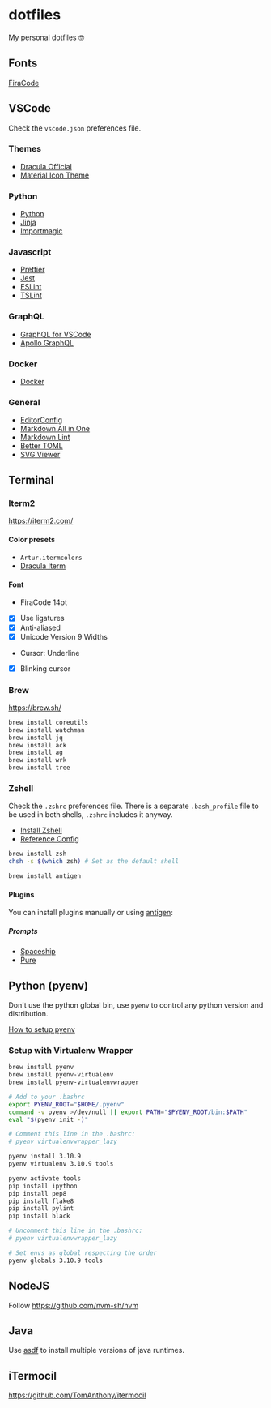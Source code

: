 # dotfiles

My personal dotfiles 🤓

## Fonts

[FiraCode](https://github.com/tonsky/FiraCode)

## VSCode

Check the `vscode.json` preferences file.

### Themes

- [Dracula Official](https://marketplace.visualstudio.com/items?itemName=dracula-theme.theme-dracula)
- [Material Icon Theme](https://marketplace.visualstudio.com/items?itemName=PKief.material-icon-theme)

### Python

- [Python](https://marketplace.visualstudio.com/items?itemName=ms-python.python)
- [Jinja](https://marketplace.visualstudio.com/items?itemName=wholroyd.jinja)
- [Importmagic](https://marketplace.visualstudio.com/items?itemName=brainfit.vscode-importmagic)

### Javascript

- [Prettier](https://marketplace.visualstudio.com/items?itemName=esbenp.prettier-vscode)
- [Jest](https://marketplace.visualstudio.com/items?itemName=Orta.vscode-jest)
- [ESLint](https://marketplace.visualstudio.com/items?itemName=dbaeumer.vscode-eslint)
- [TSLint](https://marketplace.visualstudio.com/items?itemName=ms-vscode.vscode-typescript-tslint-plugin)

### GraphQL

- [GraphQL for VSCode](https://marketplace.visualstudio.com/items?itemName=kumar-harsh.graphql-for-vscode)
- [Apollo GraphQL](https://marketplace.visualstudio.com/items?itemName=apollographql.vscode-apollo)

### Docker

- [Docker](https://marketplace.visualstudio.com/items?itemName=PeterJausovec.vscode-docker)

### General

- [EditorConfig](https://marketplace.visualstudio.com/items?itemName=EditorConfig.EditorConfig)
- [Markdown All in One](https://marketplace.visualstudio.com/items?itemName=yzhang.markdown-all-in-one)
- [Markdown Lint](https://marketplace.visualstudio.com/items?itemName=DavidAnson.vscode-markdownlint)
- [Better TOML](https://marketplace.visualstudio.com/items?itemName=bungcip.better-toml)
- [SVG Viewer](https://marketplace.visualstudio.com/items?itemName=cssho.vscode-svgviewer)

## Terminal

### Iterm2

https://iterm2.com/

#### Color presets

- `Artur.itermcolors`
- [Dracula Iterm](https://draculatheme.com/iterm)

#### Font

- FiraCode 14pt
- [x] Use ligatures
- [x] Anti-aliased
- [x] Unicode Version 9 Widths

- Cursor: Underline
- [x] Blinking cursor

### Brew

https://brew.sh/

```sh
brew install coreutils
brew install watchman
brew install jq
brew install ack
brew install ag
brew install wrk
brew install tree
```

### Zshell

Check the `.zshrc` preferences file. There is a separate `.bash_profile` file
to be used in both shells, `.zshrc` includes it anyway.

- [Install Zshell](https://gist.github.com/derhuerst/12a1558a4b408b3b2b6e)
- [Reference Config](https://gist.github.com/OliverJAsh/1a7eff33bee819eab4bee9fc8584ecc5)

```sh
brew install zsh
chsh -s $(which zsh) # Set as the default shell

brew install antigen
```

#### Plugins

You can install plugins manually or using [antigen](https://github.com/zsh-users/antigen):

##### Prompts

- [Spaceship](https://github.com/denysdovhan/spaceship-prompt)
- [Pure](https://github.com/sindresorhus/pure)

## Python (pyenv)

Don't use the python global bin, use `pyenv` to control any python version and
distribution.

[How to setup pyenv](https://medium.com/welcome-to-the-django/guia-definitivo-para-organizar-meu-ambiente-python-a16e2479b753https://medium.com/welcome-to-the-django/guia-definitivo-para-organizar-meu-ambiente-python-a16e2479b753)

### Setup with Virtualenv Wrapper

```sh
brew install pyenv
brew install pyenv-virtualenv
brew install pyenv-virtualenvwrapper
```

```sh
# Add to your .bashrc
export PYENV_ROOT="$HOME/.pyenv"
command -v pyenv >/dev/null || export PATH="$PYENV_ROOT/bin:$PATH"
eval "$(pyenv init -)"
```

```sh
# Comment this line in the .bashrc:
# pyenv virtualenvwrapper_lazy

pyenv install 3.10.9
pyenv virtualenv 3.10.9 tools

pyenv activate tools
pip install ipython
pip install pep8
pip install flake8
pip install pylint
pip install black

# Uncomment this line in the .bashrc:
# pyenv virtualenvwrapper_lazy

# Set envs as global respecting the order
pyenv globals 3.10.9 tools
```

## NodeJS

Follow https://github.com/nvm-sh/nvm

## Java

Use [asdf](https://asdf-vm.com/) to install multiple versions of java runtimes.

## iTermocil

https://github.com/TomAnthony/itermocil
